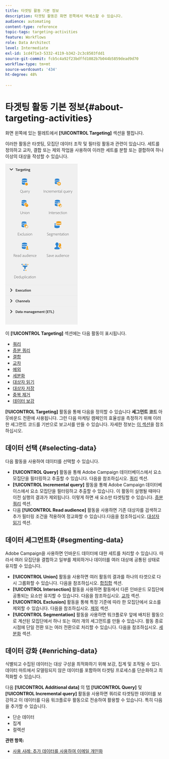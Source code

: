 ```yaml
---
title: 타겟팅 활동 기본 정보
description: 타겟팅 활동은 화면 왼쪽에서 액세스할 수 있습니다.
audience: automating
content-type: reference
topic-tags: targeting-activities
feature: Workflows
role: Data Architect
level: Intermediate
exl-id: 1cd471e3-5332-4119-b342-2c3c8503fdd1
source-git-commit: fcb5c4a92f23bdffd1082b7b044b5859dead9d70
workflow-type: tm+mt
source-wordcount: '434'
ht-degree: 48%

---
```


# 타겟팅 활동 기본 정보{#about-targeting-activities}

화면 왼쪽에 있는 팔레트에서 **[!UICONTROL Targeting]** 섹션을 펼칩니다.

이러한 활동은 타겟팅, 모집단 데이터 조작 및 필터링 활동과 관련이 있습니다. 세트를 정의하고 교차, 결합 또는 제외 작업을 사용하여 이러한 세트를 분할 또는 결합하여 하나 이상의 대상을 작성할 수 있습니다.

![](assets/wkf_targeting_activities.png)

이 **[!UICONTROL Targeting]** 섹션에는 다음 활동이 표시됩니다.

* [쿼리](../../automating/using/query.md)
* [증분 쿼리](../../automating/using/incremental-query.md)
* [결합](../../automating/using/union.md)
* [교차](../../automating/using/intersection.md)
* [예외](../../automating/using/exclusion.md)
* [세분화](../../automating/using/segmentation.md)
* [대상자 읽기](../../automating/using/read-audience.md)
* [대상자 저장](../../automating/using/save-audience.md)
* [중복 제거](../../automating/using/deduplication.md)
* [데이터 보강](../../automating/using/enrichment.md)

**[!UICONTROL Targeting]** 활동을 통해 다음을 정의할 수 있습니다 **세그먼트 코드** 아웃바운드 전환에 사용됩니다. 그런 다음 마케팅 캠페인의 효율성을 측정하기 위해 이러한 세그먼트 코드를 기반으로 보고서를 만들 수 있습니다. 자세한 정보는 [이 섹션](../../reporting/using/creating-a-report-workflow-segment.md)을 참조하십시오.

## 데이터 선택 {#selecting-data}

다음 활동을 사용하여 데이터를 선택할 수 있습니다.

* **[!UICONTROL Query]** 활동을 통해 Adobe Campaign 데이터베이스에서 요소 모집단을 필터링하고 추출할 수 있습니다. 다음을 참조하십시오. [쿼리](../../automating/using/query.md) 섹션.
* **[!UICONTROL Incremental query]** 활동을 통해 Adobe Campaign 데이터베이스에서 요소 모집단을 필터링하고 추출할 수 있습니다. 이 활동이 실행될 때마다 이전 실행의 결과가 제외됩니다. 이렇게 하면 새 요소만 타겟팅할 수 있습니다. [증분 쿼리](../../automating/using/incremental-query.md) 섹션.
* 다음 **[!UICONTROL Read audience]** 활동을 사용하면 기존 대상자를 검색하고 추가 필터링 조건을 적용하여 정교화할 수 있습니다.다음을 참조하십시오. [대상자 읽기](../../automating/using/read-audience.md) 섹션.

## 데이터 세그먼트화 {#segmenting-data}

Adobe Campaign을 사용하면 인바운드 데이터에 대한 세트를 처리할 수 있습니다. 따라서 여러 모집단을 결합하고 일부를 제외하거나 데이터를 여러 대상에 공통된 상태로 유지할 수 있습니다.

* **[!UICONTROL Union]** 활동을 사용하면 여러 활동의 결과를 하나의 타겟으로 다시 그룹화할 수 있습니다. 다음을 참조하십시오. [합집합](../../automating/using/union.md) 섹션.
* **[!UICONTROL Intersection]** 활동을 사용하면 활동에서 다른 인바운드 모집단에 공통되는 요소만 유지할 수 있습니다. 다음을 참조하십시오. [교차](../../automating/using/intersection.md) 섹션.
* **[!UICONTROL Exclusion]** 활동을 통해 특정 기준에 따라 한 모집단에서 요소를 제외할 수 있습니다. 다음을 참조하십시오. [제외](../../automating/using/exclusion.md) 섹션.
* **[!UICONTROL Segmentation]** 활동을 사용하면 워크플로우 앞에 배치된 활동으로 계산된 모집단에서 하나 또는 여러 개의 세그먼트를 만들 수 있습니다. 활동 종료 시점에 단일 전환 또는 여러 전환으로 처리할 수 있습니다. 다음을 참조하십시오. [세분화](../../automating/using/segmentation.md) 섹션.

## 데이터 강화 {#enriching-data}

식별되고 수집된 데이터는 대상 구성을 최적화하기 위해 보강, 집계 및 조작될 수 있다. 데이터 마트에서 모델링되지 않은 데이터를 포함하여 타겟팅 프로세스를 단순화하고 최적화할 수 있습니다.

다음 **[!UICONTROL Additional data]** 의 탭 **[!UICONTROL Query]** 및 **[!UICONTROL Incremental query]** 활동을 사용하면 쿼리로 타겟팅한 데이터를 보강하고 이 데이터를 다음 워크플로우 활동으로 전송하여 활용할 수 있습니다. 특히 다음을 추가할 수 있습니다.

* 단순 데이터
* 집계
* 컬렉션

**관련 항목:**

* [사용 사례: 추가 데이터를 사용하여 이메일 개인화](../../automating/using/personalizing-email-with-additional-data.md)
